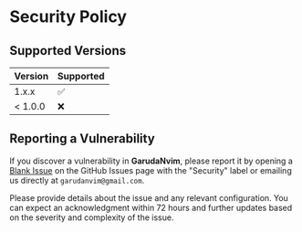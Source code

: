 # Security Policy

## Supported Versions

| Version | Supported          |
| ------- | ------------------ |
| 1.x.x   | :white_check_mark: |
| < 1.0.0 | :x:                |

## Reporting a Vulnerability

If you discover a vulnerability in **GarudaNvim**, please report it by opening a [Blank Issue](https://github.com/GarudaNvim/GarudaNvim/issues/new) on the GitHub Issues page with the "Security" label or emailing us directly at `garudanvim@gmail.com`.

Please provide details about the issue and any relevant configuration. You can expect an acknowledgment within 72 hours and further updates based on the severity and complexity of the issue.
